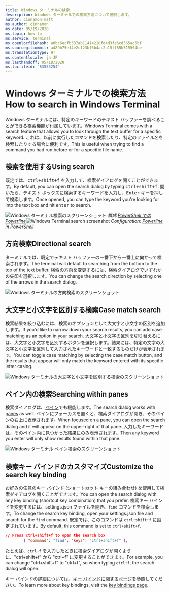 ```yaml
---
title: Windows ターミナルの検索
description: Windows ターミナルでの検索方法について説明します。
author: cinnamon-msft
ms.author: cinnamon
ms.date: 05/19/2020
ms.topic: how-to
ms.service: terminal
ms.openlocfilehash: a0bc6ecfb337ab11414210fd4d3fe6cd565ad5bf
ms.sourcegitcommit: a489b75e14e2c123bf6b4ac2a15ff85b515564be
ms.translationtype: HT
ms.contentlocale: ja-JP
ms.lasthandoff: 05/18/2020
ms.locfileid: "83553254"
---
```

# <a name="how-to-search-in-windows-terminal"></a><span data-ttu-id="bbc57-103">Windows ターミナルでの検索方法</span><span class="sxs-lookup"><span data-stu-id="bbc57-103">How to search in Windows Terminal</span></span>

<span data-ttu-id="bbc57-104">Windows ターミナルには、特定のキーワードのテキスト バッファーを調べることができる検索機能が付属しています。</span><span class="sxs-lookup"><span data-stu-id="bbc57-104">Windows Terminal comes with a search feature that allows you to look through the text buffer for a specific keyword.</span></span> <span data-ttu-id="bbc57-105">これは、以前に実行したコマンドを検索したり、特定のファイル名を検索したりする場合に便利です。</span><span class="sxs-lookup"><span data-stu-id="bbc57-105">This is useful when trying to find a command you had run before or for a specific file name.</span></span>

## <a name="using-search"></a><span data-ttu-id="bbc57-106">検索を使用する</span><span class="sxs-lookup"><span data-stu-id="bbc57-106">Using search</span></span>

<span data-ttu-id="bbc57-107">既定では、<kbd>ctrl+shift+f</kbd> を入力して、検索ダイアログを開くことができます。</span><span class="sxs-lookup"><span data-stu-id="bbc57-107">By default, you can open the search dialog by typing <kbd>ctrl+shift+f</kbd>.</span></span> <span data-ttu-id="bbc57-108">開いたら、テキスト ボックスに検索するキーワードを入力し、<kbd>Enter</kbd> キーを押して検索します。</span><span class="sxs-lookup"><span data-stu-id="bbc57-108">Once opened, you can type the keyword you're looking for into the text box and hit <kbd>enter</kbd> to search.</span></span>

<span data-ttu-id="bbc57-109">![Windows ターミナル検索のスクリーンショット](./images/search.png)
_構成:[PowerShell での Powerline](./custom-terminal-gallery/powerline-in-powershell.md)_</span><span class="sxs-lookup"><span data-stu-id="bbc57-109">![Windows Terminal search screenshot](./images/search.png)
_Configuration: [Powerline in PowerShell](./custom-terminal-gallery/powerline-in-powershell.md)_</span></span>

## <a name="directional-search"></a><span data-ttu-id="bbc57-110">方向検索</span><span class="sxs-lookup"><span data-stu-id="bbc57-110">Directional search</span></span>

<span data-ttu-id="bbc57-111">ターミナルでは、既定でテキスト バッファーの一番下から一番上に向かって検索されます。</span><span class="sxs-lookup"><span data-stu-id="bbc57-111">The terminal will default to searching from the bottom to the top of the text buffer.</span></span> <span data-ttu-id="bbc57-112">検索の方向を変更するには、検索ダイアログでいずれかの矢印を選択します。</span><span class="sxs-lookup"><span data-stu-id="bbc57-112">You can change the search direction by selecting one of the arrows in the search dialog.</span></span>

![Windows ターミナルの方向検索のスクリーンショット](./images/search-direction.gif)

## <a name="case-match-search"></a><span data-ttu-id="bbc57-114">大文字と小文字を区別する検索</span><span class="sxs-lookup"><span data-stu-id="bbc57-114">Case match search</span></span>

<span data-ttu-id="bbc57-115">検索結果を絞り込むには、検索のオプションとして大文字と小文字の区別を追加します。</span><span class="sxs-lookup"><span data-stu-id="bbc57-115">If you'd like to narrow down your search results, you can add case matching as an option in your search.</span></span> <span data-ttu-id="bbc57-116">大文字と小文字の区別を切り替えるには、大文字と小文字を区別するボタンを選択します。結果には、特定の文字の大文字と小文字を区別して入力されたキーワードと一致するものだけが表示されます。</span><span class="sxs-lookup"><span data-stu-id="bbc57-116">You can toggle case matching by selecting the case match button, and the results that appear will only match the keyword entered with its specific letter casing.</span></span>

![Windows ターミナルの大文字と小文字を区別する検索のスクリーンショット](./images/search-case-match.gif)

## <a name="searching-within-panes"></a><span data-ttu-id="bbc57-118">ペイン内の検索</span><span class="sxs-lookup"><span data-stu-id="bbc57-118">Searching within panes</span></span>

<span data-ttu-id="bbc57-119">検索ダイアログは、[ペイン](./panes.md)でも機能します。</span><span class="sxs-lookup"><span data-stu-id="bbc57-119">The search dialog works with [panes](./panes.md) as well.</span></span> <span data-ttu-id="bbc57-120">ペインにフォーカスを置くと、検索ダイアログが開き、そのペインの右上に表示されます。</span><span class="sxs-lookup"><span data-stu-id="bbc57-120">When focused on a pane, you can open the search dialog and it will appear on the upper-right of that pane.</span></span> <span data-ttu-id="bbc57-121">入力したキーワードは、そのペイン内に見つかった結果にのみ表示されます。</span><span class="sxs-lookup"><span data-stu-id="bbc57-121">Then any keyword you enter will only show results found within that pane.</span></span>

![Windows ターミナル ペイン検索のスクリーンショット](./images/search-panes.gif)

## <a name="customize-the-search-key-binding"></a><span data-ttu-id="bbc57-123">検索キー バインドのカスタマイズ</span><span class="sxs-lookup"><span data-stu-id="bbc57-123">Customize the search key binding</span></span>

<span data-ttu-id="bbc57-124">お好みの任意のキー バインド (ショートカット キーの組み合わせ) を使用して検索ダイアログを開くことができます。</span><span class="sxs-lookup"><span data-stu-id="bbc57-124">You can open the search dialog with any key binding (shortcut key combination) that you prefer.</span></span> <span data-ttu-id="bbc57-125">検索キー バインドを変更するには、settings.json ファイルを開き、`find` コマンドを検索します。</span><span class="sxs-lookup"><span data-stu-id="bbc57-125">To change the search key binding, open your settings.json file and search for the `find` command.</span></span> <span data-ttu-id="bbc57-126">既定では、このコマンドは `ctrl+shift+f` に設定されています。</span><span class="sxs-lookup"><span data-stu-id="bbc57-126">By default, this command is set to `ctrl+shift+f`.</span></span>

```json
// Press ctrl+shift+f to open the search box
        { "command": "find", "keys": "ctrl+shift+f" },
```

<span data-ttu-id="bbc57-127">たとえば、`ctrl+f` を入力したときに検索ダイアログが開くように、"ctrl+shift+f" から "ctrl+f" に変更することができます。</span><span class="sxs-lookup"><span data-stu-id="bbc57-127">For example, you can change "ctrl+shift+f" to "ctrl+f", so when typing `ctrl+f`, the search dialog will open.</span></span>

<span data-ttu-id="bbc57-128">キー バインドの詳細については、[キー バインドに関するページ](./customize-settings/key-bindings.md)を参照してください。</span><span class="sxs-lookup"><span data-stu-id="bbc57-128">To learn more about key bindings, visit the [key bindings page](./customize-settings/key-bindings.md).</span></span>
